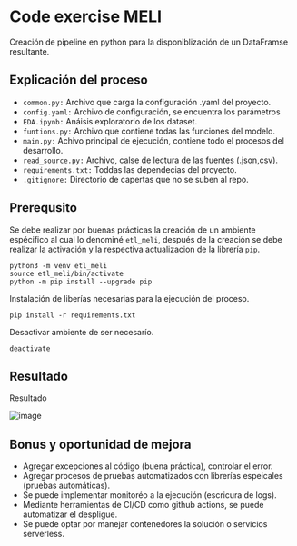 # Code exercise MELI

Creación de pipeline en python para la disponiblización de un DataFramse resultante.

## Explicación del proceso

* `common.py:` Archivo que carga la configuración .yaml del proyecto.
* `config.yaml:` Archivo de configuración, se encuentra los parámetros
* `EDA.ipynb:` Anáisis exploratorio de los dataset.
* `funtions.py:` Archivo que contiene todas las funciones del modelo.
* `main.py:` Achivo principal de ejecución, contiene todo el procesos del desarrollo.
* `read_source.py:` Archivo, calse de lectura de las fuentes (.json,csv).
* `requirements.txt:` Toddas las dependecias del proyecto.
* `.gitignore:` Directorio de capertas que no se suben al repo.


## Prerequsito

Se debe realizar por buenas prácticas la creación de un ambiente espécifico al cual lo denominé `etl_meli`, después de la creación se debe realizar la activación y la respectiva actualizacion de la librería `pip`.

```
python3 -m venv etl_meli
source etl_meli/bin/activate
python -m pip install --upgrade pip
```
Instalación de liberías necesarias para la ejecución del proceso.
```
pip install -r requirements.txt
```
Desactivar ambiente de ser necesarío.
```
deactivate
```

## Resultado
Resultado

![image](https://github.com/nicolascorchuelo/CodeEx/assets/90802118/efd72a4c-f4af-4d53-95b2-eb0929d5f754)


## Bonus y oportunidad de mejora

* Agregar excepciones al código (buena práctica), controlar el error.
* Agregar procesos de pruebas automatizados con librerías espeicales (pruebas automáticas).
* Se puede implementar monitoréo a la ejecución (escricura de logs).
* Mediante herramientas de CI/CD como github actions, se puede automatizar el despligue.
* Se puede optar por manejar contenedores la solución o servicios serverless.
